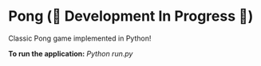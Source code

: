 # Pong (🚧 Development In Progress 🚧)
Classic Pong game implemented in Python!

<b>To run the application:</b> <i>Python run.py</i>
